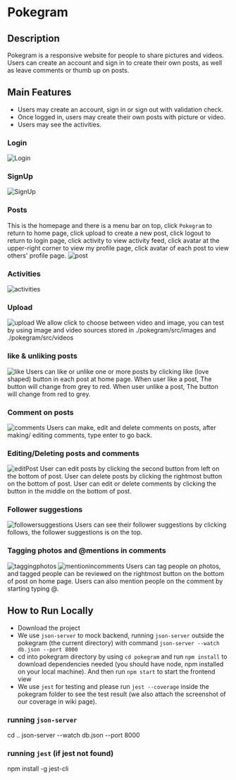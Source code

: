 # Pokegram
## Description
Pokegram is a responsive website for people to share pictures and videos. Users can create an account and sign in to create their own posts, as well as leave comments or thumb up on posts. 
## Main Features
- Users may create an account, sign in or sign out with validation check.
- Once logged in, users may create their own posts with picture or video.
- Users may see the activities.
### Login
![Login](Login.png)
### SignUp
![SignUp](SignUp.png)
### Posts
This is the homepage and there is a menu bar on top, click `Pokegram` to return to home page, click upload to create a new post, click logout to return to login page, click activity to view activity feed, click avatar at the upper-right corner to view my profile page, click avatar of each post to view others' profile page.
![post](post.png)
### Activities
![activities](activities.jpg)
### Upload
![upload](upload.jpg)
We allow click to choose between video and image, you can test by using image and video sources stored in ./pokegram/src/images and ./pokegram/src/videos
### like & unliking posts
![like](like.png)
Users can like or unlike one or more posts by clicking like (love shaped) button in each post at home page. 
When user like a post, The button will change from grey to red.
When user unlike a post, The button will change from red to grey.
### Comment on posts
![comments](comments.jpg)
Users can make, edit and delete comments on posts, after making/ editing comments, type enter to go back.
### Editing/Deleting posts and comments
![editPost](editPost.jpg)
User can edit posts by clicking the second button from left on the bottom of post.
User can delete posts by clicking the rightmost button on the bottom of post.
User can edit or delete comments by clicking the button in the middle on the bottom of post.
### Follower suggestions
![followersuggestions](followersuggestions.jpg)
Users can see their follower suggestions by clicking follows, the follower suggestions is on the top.
### Tagging photos and  @mentions in comments
![taggingphotos](taggingphotos.jpg)
![mentionincomments](mentionincomments.jpg)
Users can tag people on photos, and tagged people can be reviewed on the rightmost button on the bottom of post on home page.
Users can also mention people on the comment by starting typing @.







## How to Run Locally
- Download the project
- We use `json-server` to mock backend, running `json-server` outside the pokegram (the current directory) with command `json-server --watch db.json --port 8000`
- cd into pokegram directory by using `cd pokegram` and run `npm install` to download dependencies needed (you should have node, npm installed on your local machine). And then run `npm start` to start the frontend view
- We use `jest` for testing and please run `jest --coverage` inside the pokegram folder to see the test result (we also attach the screenshot of our coverage in wiki page).

### running `json-server`
cd ..
json-server --watch db.json --port 8000

### running `jest` (if jest not found)
npm install -g jest-cli


